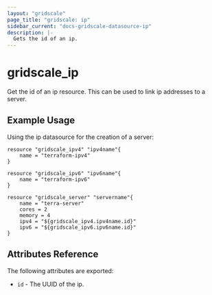 ```yaml
---
layout: "gridscale"
page_title: "gridscale: ip"
sidebar_current: "docs-gridscale-datasource-ip"
description: |-
  Gets the id of an ip.
---
```


# gridscale_ip

Get the id of an ip resource. This can be used to link ip addresses to a server.

## Example Usage

Using the ip datasource for the creation of a server:

```hcl
resource "gridscale_ipv4" "ipv4name"{
	name = "terraform-ipv4"
}

resource "gridscale_ipv6" "ipv6name"{
	name = "terraform-ipv6"
}

resource "gridscale_server" "servername"{
	name = "terra-server"
	cores = 2
	memory = 4
	ipv4 = "${gridscale_ipv4.ipv4name.id}"
	ipv6 = "${gridscale_ipv6.ipv6name.id}"
}
```

## Attributes Reference

The following attributes are exported:

* `id` - The UUID of the ip.